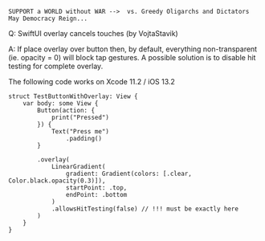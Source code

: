```
SUPPORT a WORLD without WAR -->  vs. Greedy Oligarchs and Dictators
May Democracy Reign... 
```

Q: SwiftUI overlay cancels touches (by VojtaStavik)

A: If place overlay over button then, by default, everything non-transparent (ie. opacity = 0)
will block tap gestures. A possible solution is to disable hit testing for complete overlay.

The following code works on Xcode 11.2 / iOS 13.2

    struct TestButtonWithOverlay: View {
        var body: some View {
            Button(action: {
                print("Pressed")
            }) {
                Text("Press me")
                    .padding()
            }
                
            .overlay(
                LinearGradient(
                    gradient: Gradient(colors: [.clear, Color.black.opacity(0.3)]),
                    startPoint: .top,
                    endPoint: .bottom
                )
                .allowsHitTesting(false) // !!! must be exactly here
            )
        }
    }
